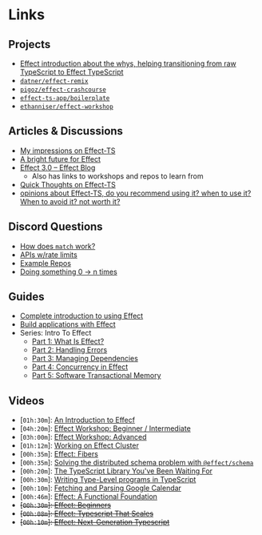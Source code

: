 # Links
## Projects
- [Effect introduction about the whys, helping transitioning from raw TypeScript to Effect TypeScript](https://github.com/antoine-coulon/effect-introduction)
- [`datner/effect-remix`](https://github.com/datner/effect-remix/)
- [`pigoz/effect-crashcourse`](https://github.com/pigoz/effect-crashcourse)
- [`effect-ts-app/boilerplate`](https://github.com/effect-ts-app/boilerplate)
- [`ethanniser/effect-workshop`](https://github.com/ethanniser/effect-workshop)

## Articles & Discussions
- [My impressions on Effect-TS](https://dnlytras.com/blog/effect-ts)
- [A bright future for Effect](https://dev.to/effect/a-bright-future-for-effect-455m)
- [Effect 3.0 – Effect Blog](https://effect.website/blog/effect-3.0)
  - Also has links to workshops and repos to learn from
- [Quick Thoughts on Effect-TS](https://www.linkedin.com/pulse/quick-thoughts-effect-ts-jesse-warden/)
- [opinions about Effect-TS, do you recommend using it? when to use it? When to avoid it? not worth it?](https://www.reddit.com/r/typescript/comments/16w3iwn/opinions_about_effectts_do_you_recommend_using_it/)

## Discord Questions
- [How does `match` work?](https://discord.com/channels/795981131316985866/795983589644304396/1233318947600863264)
- [APIs w/rate limits](https://discord.com/channels/795981131316985866/795983589644304396/1233273995642667029)
- [Example Repos](https://discord.com/channels/795981131316985866/795983589644304396/1233339526647119973)
- [Doing something 0 -> n times](https://discord.com/channels/795981131316985866/795983589644304396/1233357296977842267)

## Guides
- [Complete introduction to using Effect](https://www.sandromaglione.com/articles/complete-introduction-to-using-effect-in-typescript)
- [Build applications with Effect](https://cosimomatteini.com/blog/build-applications-with-effect)
- Series: Intro To Effect
  - [Part 1: What Is Effect?](https://ybogomolov.me/01-effect-intro)
  - [Part 2: Handling Errors](https://ybogomolov.me/02-effect-handling-errors)
  - [Part 3: Managing Dependencies](https://ybogomolov.me/03-effect-managing-dependencies)
  - [Part 4: Concurrency in Effect](https://ybogomolov.me/04-effect-concurrency)
  - [Part 5: Software Transactional Memory](https://ybogomolov.me/05-effect-stm)

## Videos
- [`01h:30m`]: [An Introduction to Effecf](https://www.youtube.com/watch?v=tDBSYKk9Hqs)
- [`04h:20m`]: [Effect Workshop: Beginner / Intermediate](https://www.youtube.com/watch?v=Lz2J1NBnHK4)
- [`03h:00m`]: [Effect Workshop: Advanced](https://www.youtube.com/watch?v=7jOD5okJC00)
- [`01h:12m`]: [Working on Effect Cluster](https://www.youtube.com/watch?v=FMXJYU4Jru4)
- [`00h:35m`]: [Effect: Fibers](https://www.youtube.com/watch?v=uwALExyq4NY)
- [`00h:35m`]: [Solving the distributed schema problem with `@effect/schema`](https://www.youtube.com/watch?v=o-SvvUA7hik)
- [`00h:20m`]: [The TypeScript Library You've Been Waiting For](https://www.youtube.com/watch?v=X98vwMYxRXw)
- [`00h:30m`]: [Writing Type-Level programs in TypeScript](https://www.youtube.com/watch?v=xI2GgCjAMXc)
- [`00h:10m`]: [Fetching and Parsing Google Calendar](https://www.youtube.com/watch?v=qX2vxRT_-Rc)
- [`00h:46m`]: [Effect: A Functional Foundation](https://www.youtube.com/watch?v=BHuY6w9ed5o&t=1s)
- ~~[`00h:30m`]: [Effect: Beginners](https://www.youtube.com/watch?v=fTN8BX5qj6s)~~
- ~~[`00h:08m`]: [Effect: Typescript That Scales](https://www.youtube.com/watch?v=4ARWCmnjO0w)~~
- ~~[`00h:10m`]: [Effect: Next-Generation Typescript](https://www.youtube.com/watch?v=SloZE4i4Zfk)~~
